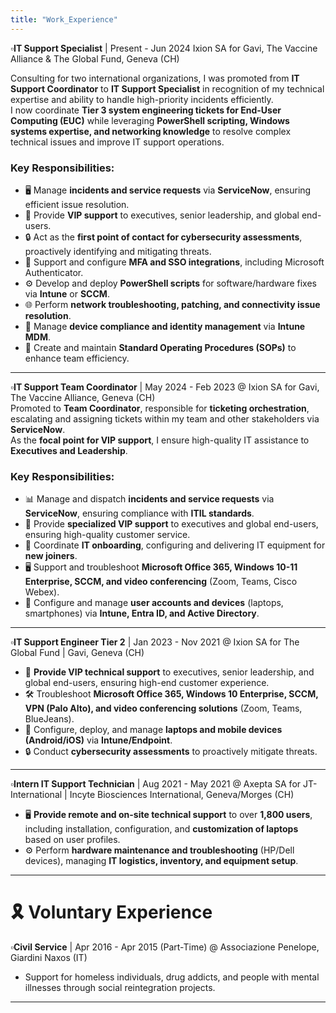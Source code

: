 ```yaml
---
title: "Work_Experience"
---
```

▫️**IT Support Specialist** | Present - Jun 2024
Ixion SA for Gavi, The Vaccine Alliance & The Global Fund, Geneva (CH) 

Consulting for two international organizations, I was promoted from **IT Support Coordinator** to **IT Support Specialist** in recognition of my technical expertise and ability to handle high-priority incidents efficiently.  
I now coordinate **Tier 3 system engineering tickets for End-User Computing (EUC)** while leveraging **PowerShell scripting, Windows systems expertise, and networking knowledge** to resolve complex technical issues and improve IT support operations.

### **Key Responsibilities:**
- 🖥️ Manage **incidents and service requests** via **ServiceNow**, ensuring efficient issue resolution.
- 🎩 Provide **VIP support** to executives, senior leadership, and global end-users.
- 🔒 Act as the **first point of contact for cybersecurity assessments**, proactively identifying and mitigating threats.
- 🔑 Support and configure **MFA and SSO integrations**, including Microsoft Authenticator.
- ⚙️ Develop and deploy **PowerShell scripts** for software/hardware fixes via **Intune** or **SCCM**.
- 🌐 Perform **network troubleshooting, patching, and connectivity issue resolution**.
- 📱 Manage **device compliance and identity management** via **Intune MDM**.
- 📝 Create and maintain **Standard Operating Procedures (SOPs)** to enhance team efficiency.

---

▫️**IT Support Team Coordinator** | May 2024 - Feb 2023 @ Ixion SA for Gavi, The Vaccine Alliance, Geneva (CH)  
Promoted to **Team Coordinator**, responsible for **ticketing orchestration**, escalating and assigning tickets within my team and other stakeholders via **ServiceNow**.  
As the **focal point for VIP support**, I ensure high-quality IT assistance to **Executives and Leadership**.

### **Key Responsibilities:**
- 📊 Manage and dispatch **incidents and service requests** via **ServiceNow**, ensuring compliance with **ITIL standards**.
- 🎩 Provide **specialized VIP support** to executives and global end-users, ensuring high-quality customer service.
- 🏢 Coordinate **IT onboarding**, configuring and delivering IT equipment for **new joiners**.
- 🖥️ Support and troubleshoot **Microsoft Office 365, Windows 10-11 Enterprise, SCCM, and video conferencing** (Zoom, Teams, Cisco Webex).
- 🔐 Configure and manage **user accounts and devices** (laptops, smartphones) via **Intune, Entra ID, and Active Directory**.

---

▫️**IT Support Engineer Tier 2** | Jan 2023 - Nov 2021 @ Ixion SA for The Global Fund | Gavi, Geneva (CH)  
- 🎩 **Provide VIP technical support** to executives, senior leadership, and global end-users, ensuring high-end customer experience.
- 🛠️ Troubleshoot **Microsoft Office 365, Windows 10 Enterprise, SCCM, VPN (Palo Alto), and video conferencing solutions** (Zoom, Teams, BlueJeans).
- 📱 Configure, deploy, and manage **laptops and mobile devices (Android/iOS)** via **Intune/Endpoint**.
- 🔒 Conduct **cybersecurity assessments** to proactively mitigate threats.

---

▫️**Intern IT Support Technician** | Aug 2021 - May 2021 @ Axepta SA for JT-International | Incyte Biosciences International, Geneva/Morges (CH)  
- 🖥️ **Provide remote and on-site technical support** to over **1,800 users**, including installation, configuration, and **customization of laptops** based on user profiles.
- ⚙️ Perform **hardware maintenance and troubleshooting** (HP/Dell devices), managing **IT logistics, inventory, and equipment setup**.

---

# 🎗️ Voluntary Experience

▫️**Civil Service** | Apr 2016 - Apr 2015 (Part-Time) @ Associazione Penelope, Giardini Naxos (IT)  

- Support for homeless individuals, drug addicts, and people with mental illnesses through social reintegration projects.

---

